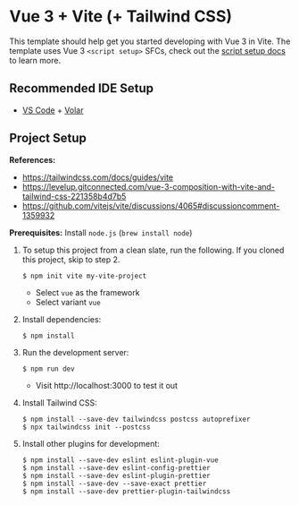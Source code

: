 # Vue 3 + Vite (+ Tailwind CSS)

This template should help get you started developing with Vue 3 in Vite. The template uses Vue 3 `<script setup>` SFCs, check out the [script setup docs](https://v3.vuejs.org/api/sfc-script-setup.html#sfc-script-setup) to learn more.

## Recommended IDE Setup

- [VS Code](https://code.visualstudio.com/) + [Volar](https://marketplace.visualstudio.com/items?itemName=Vue.volar)

## Project Setup

**References:**

- https://tailwindcss.com/docs/guides/vite
- https://levelup.gitconnected.com/vue-3-composition-with-vite-and-tailwind-css-221358b4d7b5
- https://github.com/vitejs/vite/discussions/4065#discussioncomment-1359932

**Prerequisites:** Install `node.js` (`brew install node`)

1.  To setup this project from a clean slate, run the following. If you cloned this project, skip to step 2.

        $ npm init vite my-vite-project

    - Select `vue` as the framework
    - Select variant `vue`

2.  Install dependencies:

        $ npm install

3.  Run the development server:

        $ npm run dev

    - Visit http://localhost:3000 to test it out

4.  Install Tailwind CSS:

        $ npm install --save-dev tailwindcss postcss autoprefixer
        $ npx tailwindcss init --postcss

5.  Install other plugins for development:

        $ npm install --save-dev eslint eslint-plugin-vue
        $ npm install --save-dev eslint-config-prettier
        $ npm install --save-dev eslint-plugin-prettier
        $ npm install --save-dev --save-exact prettier
        $ npm install --save-dev prettier-plugin-tailwindcss
